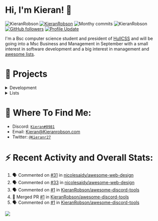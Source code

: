 # Hi, I'm Kieran! 👋  
<p> 
    <img src="https://komarev.com/ghpvc/?username=KieranRobson" alt="KieranRobson"/>       
    <a href="https://github.com/KieranRobson?tab=repositories" target="_blank"><img src="https://badges.pufler.dev/repos/KieranRobson" alt="KieranRobson"/></a> 
    <img src="https://badges.pufler.dev/years/KieranRobson" alt="Monthy commits"/>  
    <img src="https://badges.pufler.dev/commits/monthly/KieranRobson" alt="KieranRobson"/>   
    <a href="https://github.com/KieranRobson?tab=followers"><img alt="GitHub followers" src="https://img.shields.io/github/followers/KieranRobson?color=4C1&logo=github"></a>
    <a href="https://github.com/KieranRobson/KieranRobson" target="_blank"><img alt="Profile Update" src="https://img.shields.io/github/last-commit/KieranRobson/KieranRobson?label=Profile%20update&style=fflat-square"></a>
    <!--<a href="https://github.com/milaan9" target="_blank"><img alt="milaan9" src="https://badges.pufler.dev/visits/milaan9/milaan9?logo=GitHub&label=visits&color=success&logoColor=white&style=flat-square"/></a>-->
    <!--<img src="https://badges.pufler.dev/gists/milaan9" alt="milaan9"/>-->
    <!--<img src="https://readme-jokes.vercel.app/api" alt="milaan9"/>-->
</p> 


I'm a Bsc computer science student and president of [HullCSS](https://hullcss.org) and will be going into a Msc Business and Management in September with a small interest in software development and a big interest in management and [awesome lists](https://github.com/sindresorhus/awesome).

# 👷 Projects
<details>
<summary>Development</summary>
  
*  [Clarence-Bot](https://github.com/KieranRobson/Clarence-Bot) - A miltipurpose bot for the Innercube Discord server
*  [hullcss-discord-bot](https://github.com/hullcss/hullcss-discord-bot) - A multipurpose bot for the HullCSS Discord server
*  [KieranRobson.com](https://github.com/KieranRobson/KieranRobson.com) - My personal website
</details>
  
<details>
<summary>Lists</summary>
 
#### Created
* [awesome-discord-tools](https://github.com/KieranRobson/awesome-discord-tools) - A curated list of awesome discord tools
* [awesome-home-media](https://github.com/KieranRobson/awesome-home-media) - A curated list of awesome home media tools
* [awesome-rainbow-six](https://github.com/KieranRobson/awesome-rainbow-six) - A curated list of awesome rainbow six tools
* [awesome-sharing](https://github.com/KieranRobson/awesome-sharing) - A curated list of awesome link sharing services

#### Contributed
* [awesme](https://github.com/sindresorhus/awesome) - Awesome lists about all kinds of interesting topics (**Contributed**)
* [awesome-pokemon](https://github.com/tobiasbueschel/awesome-pokemon) - A curated list of awesome Pokémon & Pokémon Go tools (**Contributed**)
* [awesome-podcasts](https://github.com/ayr-ton/awesome-geek-podcasts) - A curated list of podcasts we like to listen to (**Contributed**)
* [StudentResources](https://github.com/FreesideHull/StudentResources) - A list of resources created by and for students (**Contributed**)
</details>

# 👀 Where To Find Me:
- Discord: [`Kieran#0981`](https://discord.com/users/360860744977350657)
- Email: Kieran@Kieranrobson.com
- Twitter: [`@Kieranr27`](https://twitter.com/Kieranr27)

# ⚡ Recent Activity and Overall Stats:
<!--START_SECTION:activity-->
1. 🗣 Commented on [#31](https://github.com/nicolesaidy/awesome-web-design/issues/31) in [nicolesaidy/awesome-web-design](https://github.com/nicolesaidy/awesome-web-design)
2. 🗣 Commented on [#33](https://github.com/nicolesaidy/awesome-web-design/issues/33) in [nicolesaidy/awesome-web-design](https://github.com/nicolesaidy/awesome-web-design)
3. 🗣 Commented on [#1](https://github.com/KieranRobson/awesome-discord-tools/issues/1) in [KieranRobson/awesome-discord-tools](https://github.com/KieranRobson/awesome-discord-tools)
4. 🎉 Merged PR [#1](https://github.com/KieranRobson/awesome-discord-tools/pull/1) in [KieranRobson/awesome-discord-tools](https://github.com/KieranRobson/awesome-discord-tools)
5. 🗣 Commented on [#1](https://github.com/KieranRobson/awesome-discord-tools/issues/1) in [KieranRobson/awesome-discord-tools](https://github.com/KieranRobson/awesome-discord-tools)
<!--END_SECTION:activity-->

![](https://github.com/KieranRobson/KieranRobson/raw/output/github-contribution-grid-snake.svg)
